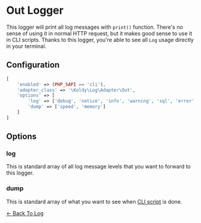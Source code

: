 # Out Logger

This logger will print all log messages with `print()` function. There's no sense of using it in normal HTTP request,
but it makes good sense to use it in CLI scripts. Thanks to this logger, you're able to see all `Log` usage directly
in your terminal.

## Configuration

```php
[
	'enabled' => (PHP_SAPI == 'cli'),
	'adapter_class' => '\Koldy\Log\Adapter\Out',
	'options' => [
		'log' => ['debug', 'notice', 'info', 'warning', 'sql', 'error', 'critical', 'alert', 'emergency'],
		'dump' => ['speed', 'memory']
	]
]
```

## Options

### log

This is standard array of all log message levels that you want to forward to this logger.

### dump

This is standard array of what you want to see when [CLI script](../cli.md) is done.


[&larr; Back To Log](../log.md#available-log-writers)
